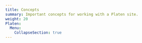 ```yaml
---
title: Concepts
summary: Important concepts for working with a Platen site.
weight: 20
Platen:
  Menu:
    CollapseSection: true
---
```


